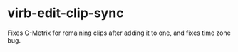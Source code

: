 # virb-edit-clip-sync
Fixes G-Metrix for remaining clips after adding it to one, and fixes time zone bug.
